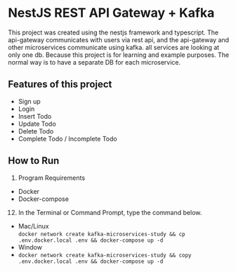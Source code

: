 # NestJS REST API Gateway + Kafka
This project was created using the nestjs framework and typescript.
The api-gateway communicates with users via rest api, and the api-gateway 
and other microservices communicate using kafka. all services are looking at only one db.
Because this project is for learning and example purposes. 
The normal way is to have a separate DB for each microservice.

## Features of this project
- Sign up
- Login
- Insert Todo
- Update Todo
- Delete Todo
- Complete Todo / Incomplete Todo

## How to Run

1. Program Requirements
-  Docker
-  Docker-compose

12. In the Terminal or Command Prompt, type the command below.
- Mac/Linux \
`docker network create kafka-microservices-study && cp .env.docker.local .env && docker-compose up -d`
- Window
- `docker network create kafka-microservices-study && copy .env.docker.local .env && docker-compose up -d`
